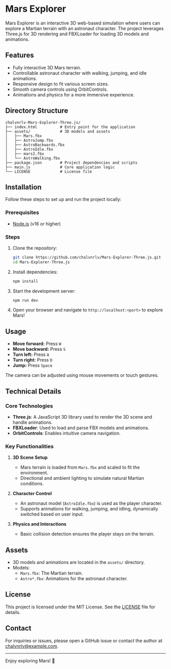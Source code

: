 # Mars Explorer

Mars Explorer is an interactive 3D web-based simulation where users can explore a Martian terrain with an astronaut character. The project leverages Three.js for 3D rendering and FBXLoader for loading 3D models and animations.

## Features

- Fully interactive 3D Mars terrain.
- Controllable astronaut character with walking, jumping, and idle animations.
- Responsive design to fit various screen sizes.
- Smooth camera controls using OrbitControls.
- Animations and physics for a more immersive experience.

## Directory Structure

```
chalvnrlv-Mars-Explorer-Three.js/
├── index.html          # Entry point for the application
├── assets/             # 3D models and assets
│   ├── Mars.fbx
│   ├── AstroJump.fbx
│   ├── AstroBackwards.fbx
│   ├── AstroIdle.fbx
│   ├── mars2.fbx
│   └── AstroWalking.fbx
├── package.json        # Project dependencies and scripts
├── main.js             # Core application logic
└── LICENSE             # License file
```

## Installation

Follow these steps to set up and run the project locally:

### Prerequisites

- [Node.js](https://nodejs.org/) (v16 or higher)

### Steps

1. Clone the repository:
   ```bash
   git clone https://github.com/chalvnrlv/Mars-Explorer-Three.js.git
   cd Mars-Explorer-Three.js
   ```

2. Install dependencies:
   ```bash
   npm install
   ```

3. Start the development server:
   ```bash
   npm run dev
   ```

4. Open your browser and navigate to `http://localhost:<port>` to explore Mars!

## Usage

- **Move forward:** Press `W`
- **Move backward:** Press `S`
- **Turn left:** Press `A`
- **Turn right:** Press `D`
- **Jump:** Press `Space`

The camera can be adjusted using mouse movements or touch gestures.

## Technical Details

### Core Technologies

- **Three.js**: A JavaScript 3D library used to render the 3D scene and handle animations.
- **FBXLoader**: Used to load and parse FBX models and animations.
- **OrbitControls**: Enables intuitive camera navigation.

### Key Functionalities

1. **3D Scene Setup**
   - Mars terrain is loaded from `Mars.fbx` and scaled to fit the environment.
   - Directional and ambient lighting to simulate natural Martian conditions.

2. **Character Control**
   - An astronaut model (`AstroIdle.fbx`) is used as the player character.
   - Supports animations for walking, jumping, and idling, dynamically switched based on user input.

3. **Physics and Interactions**
   - Basic collision detection ensures the player stays on the terrain.

## Assets

- 3D models and animations are located in the `assets/` directory.
- Models:
  - `Mars.fbx`: The Martian terrain.
  - `Astro*.fbx`: Animations for the astronaut character.

## License

This project is licensed under the MIT License. See the [LICENSE](LICENSE) file for details.

## Contact

For inquiries or issues, please open a GitHub issue or contact the author at [chalvnrlv@example.com](mailto:chalvnrlv@example.com).

---

Enjoy exploring Mars! 🚀

